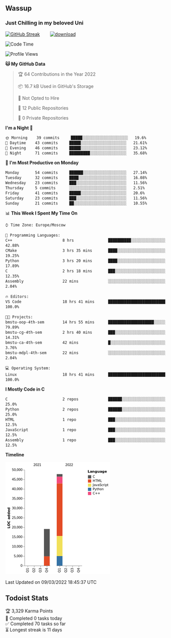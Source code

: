 ## Wassup 
### Just Chilling in my beloved Uni 

<!--
-->

[![GitHub Streak](http://github-readme-streak-stats.herokuapp.com?user=archeoss&theme=shades-of-purple&hide_border=true&date_format=j%20M%5B%20Y%5D)](https://git.io/streak-stats)&nbsp;&nbsp;&nbsp;&nbsp;&nbsp;&nbsp;&nbsp;&nbsp;[![download](https://user-images.githubusercontent.com/68448737/147796309-d8b65b1d-4dde-40d9-b03a-2b42aaa6cd43.jpeg)
](https://bmstu.ru/)

<!--START_SECTION:waka-->
![Code Time](http://img.shields.io/badge/Code%20Time-92%20hrs%2049%20mins-blue)

![Profile Views](http://img.shields.io/badge/Profile%20Views-14-blue)

**🐱 My GitHub Data** 

> 🏆 64 Contributions in the Year 2022
 > 
> 📦 16.7 kB Used in GitHub's Storage 
 > 
> 🚫 Not Opted to Hire
 > 
> 📜 12 Public Repositories 
 > 
> 🔑 0 Private Repositories  
 > 
**I'm a Night 🦉** 

```text
🌞 Morning    39 commits     █████░░░░░░░░░░░░░░░░░░░░   19.6% 
🌆 Daytime    43 commits     █████░░░░░░░░░░░░░░░░░░░░   21.61% 
🌃 Evening    46 commits     █████░░░░░░░░░░░░░░░░░░░░   23.12% 
🌙 Night      71 commits     █████████░░░░░░░░░░░░░░░░   35.68%

```
📅 **I'm Most Productive on Monday** 

```text
Monday       54 commits     ██████░░░░░░░░░░░░░░░░░░░   27.14% 
Tuesday      32 commits     ████░░░░░░░░░░░░░░░░░░░░░   16.08% 
Wednesday    23 commits     ███░░░░░░░░░░░░░░░░░░░░░░   11.56% 
Thursday     5 commits      ░░░░░░░░░░░░░░░░░░░░░░░░░   2.51% 
Friday       41 commits     █████░░░░░░░░░░░░░░░░░░░░   20.6% 
Saturday     23 commits     ███░░░░░░░░░░░░░░░░░░░░░░   11.56% 
Sunday       21 commits     ██░░░░░░░░░░░░░░░░░░░░░░░   10.55%

```


📊 **This Week I Spent My Time On** 

```text
⌚︎ Time Zone: Europe/Moscow

💬 Programming Languages: 
C++                      8 hrs               ██████████░░░░░░░░░░░░░░░   42.88% 
CMake                    3 hrs 35 mins       ████░░░░░░░░░░░░░░░░░░░░░   19.25% 
Python                   3 hrs 20 mins       ████░░░░░░░░░░░░░░░░░░░░░   17.89% 
C                        2 hrs 18 mins       ███░░░░░░░░░░░░░░░░░░░░░░   12.35% 
Assembly                 22 mins             ░░░░░░░░░░░░░░░░░░░░░░░░░   2.04%

🔥 Editors: 
VS Code                  18 hrs 41 mins      █████████████████████████   100.0%

🐱‍💻 Projects: 
bmstu-oop-4th-sem        14 hrs 55 mins      ████████████████████░░░░░   79.89% 
bmstu-cg-4th-sem         2 hrs 40 mins       ███░░░░░░░░░░░░░░░░░░░░░░   14.31% 
bmstu-ca-4th-sem         42 mins             █░░░░░░░░░░░░░░░░░░░░░░░░   3.76% 
bmstu-mdpl-4th-sem       22 mins             ░░░░░░░░░░░░░░░░░░░░░░░░░   2.04%

💻 Operating System: 
Linux                    18 hrs 41 mins      █████████████████████████   100.0%

```

**I Mostly Code in C** 

```text
C                        2 repos             ██████░░░░░░░░░░░░░░░░░░░   25.0% 
Python                   2 repos             ██████░░░░░░░░░░░░░░░░░░░   25.0% 
HTML                     1 repo              ███░░░░░░░░░░░░░░░░░░░░░░   12.5% 
JavaScript               1 repo              ███░░░░░░░░░░░░░░░░░░░░░░   12.5% 
Assembly                 1 repo              ███░░░░░░░░░░░░░░░░░░░░░░   12.5%

```


**Timeline**

![Chart not found](https://raw.githubusercontent.com/archeoss/archeoss/master/charts/bar_graph.png) 


 Last Updated on 09/03/2022 18:45:37 UTC
<!--END_SECTION:waka-->

## Todoist Stats

<!-- TODO-IST:START -->
🏆  3,329 Karma Points           
🌸  Completed 0 tasks today           
✅  Completed 70 tasks so far           
⏳  Longest streak is 11 days
<!-- TODO-IST:END -->
